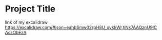 
# Project Title

link of my excalidraw
https://excalidraw.com/#json=eahbSmw02rpH8U_ovkkWr,tiNk7AAQznU9lCAszObEzA

